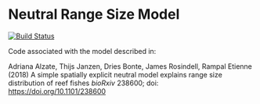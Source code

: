# Neutral Range Size Model

[![Build Status](https://travis-ci.org/thijsjanzen/Neutral_Range_Size.svg?branch=master)](https://travis-ci.org/thijsjanzen/Neutral_Range_Size)

Code associated with the model described in: 


Adriana Alzate, Thijs Janzen, Dries Bonte, James Rosindell, Rampal Etienne (2018) A simple spatially explicit neutral model explains range size distribution of reef fishes *bioRxiv* 238600; doi: https://doi.org/10.1101/238600
